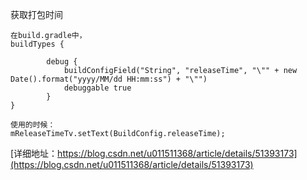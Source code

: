 
获取打包时间
```
在build.gradle中，
buildTypes {

        debug {
            buildConfigField("String", "releaseTime", "\"" + new Date().format("yyyy/MM/dd HH:mm:ss") + "\"")
            debuggable true
        }
}

使用的时候：
mReleaseTimeTv.setText(BuildConfig.releaseTime);

```
[详细地址：https://blog.csdn.net/u011511368/article/details/51393173](https://blog.csdn.net/u011511368/article/details/51393173)